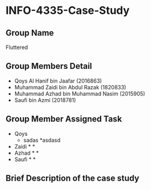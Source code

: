 # INFO-4335-Case-Study

## Group Name
Fluttered

## Group Members Detail
* Qoys Al Hanif bin Jaafar (2016863)
* Muhammad Zaidi bin Abdul Razak (1820833)
* Muhammad Azhad bin Muhammad Nasim (2015905)
* Saufi bin Azmi (2018781)

## Group Member Assigned Task
* Qoys
  * sadas
  *asdasd
* Zaidi
  *
  *
* Azhad
  *
  *
* Saufi
  *
  *

## Brief Description of the case study

  
